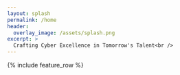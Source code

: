 ```yaml
---
layout: splash
permalink: /home
header:
  overlay_image: /assets/splash.png
excerpt: >
  Crafting Cyber Excellence in Tomorrow's Talent<br />
---
```


{% include feature_row %}
